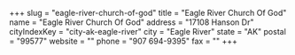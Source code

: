 +++
slug = "eagle-river-church-of-god"
title = "Eagle River Church Of God"
name = "Eagle River Church Of God"
address = "17108 Hanson Dr"
cityIndexKey = "city-ak-eagle-river"
city = "Eagle River"
state = "AK"
postal = "99577"
website = ""
phone = "907 694-9395"
fax = ""
+++
